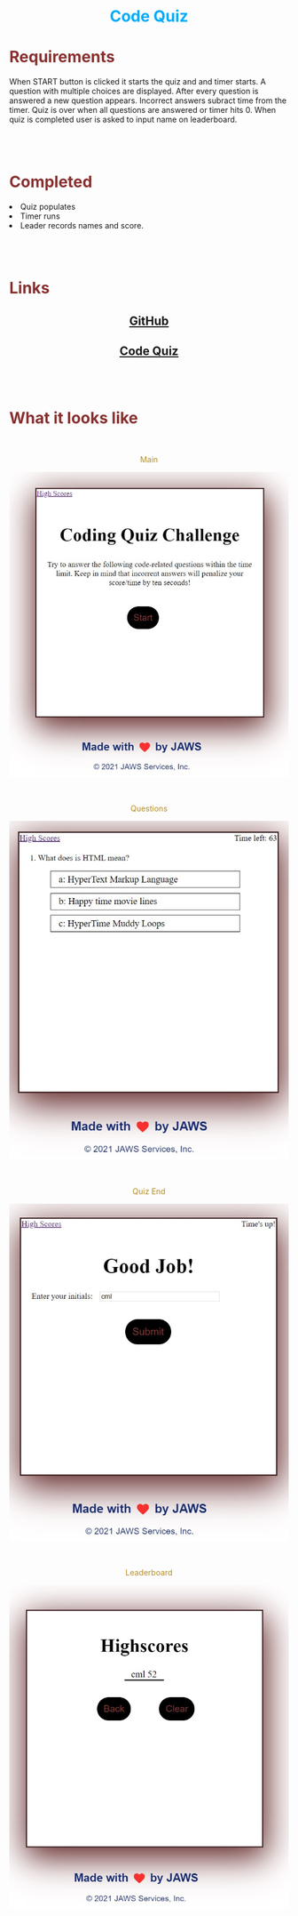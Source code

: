 <h1 align="center" style= "color:#00acfc">Code Quiz</h1> 

<h1 style= "color:#883030">Requirements</h1>
<p align= "center">

When START button is clicked it starts the quiz and and timer starts. 
A question with multiple choices are displayed.
After every question is answered a new question appears.
Incorrect answers subract time from the timer.
Quiz is over when all questions are answered or timer hits 0.
When quiz is completed user is asked to input name on leaderboard.
</p>
<br>
<br>

<h1 style= "color:#883030">Completed</h1>
<p align= "center">
<li>Quiz populates</li>
<li>Timer runs</li>
<li>Leader records names and score.</li>
</p>
<br>
<br>

<h1 style= "color:#883030">Links</h1>

<h2 align= "center"><a href src="https://github.com/Montyking20/quiz">GitHub</a></h2>


<h2 align="center"><a href src="https://montyking20.github.io/quiz/">Code Quiz</a></h2>
<br>
<br>

<h1 style= "color:#883030">What it looks like</h1>

<br>

<p align= "center" style= "color:#b38d25">Main</p>

![Code Quiz](/assets/images/Screenshot-main.jpg)

<br>

<p align= "center" style= "color:#b38d25">Questions</p>

![Password size](/assets/images/Screenshot-questions.jpg)

<br>

<p align= "center" style= "color:#b38d25">Quiz End</p>

![Password size](/assets/images/Screenshot-quizend.jpg)

<br>

<p align= "center" style= "color:#b38d25">Leaderboard</p>

![Password size](/assets/images/Screenshot-leaderboard.jpg)

<br>


